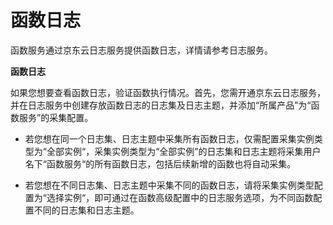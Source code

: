 
# 函数日志

函数服务通过京东云日志服务提供函数日志，详情请参考日志服务。

**函数日志**

如果您想要查看函数日志，验证函数执行情况。首先，您需开通京东云日志服务，并在日志服务中创建存放函数日志的日志集及日志主题，并添加“所属产品”为“函数服务”的采集配置。

* 若您想在同一个日志集、日志主题中采集所有函数日志，仅需配置采集实例类型为“全部实例“，采集实例类型为“全部实例”的日志集和日志主题将采集用户名下“函数服务“的所有函数日志，包括后续新增的函数也将自动采集。

* 若您想在不同日志集、日志主题中采集不同的函数日志，请将采集实例类型配置为“选择实例“，即可通过在函数高级配置中的日志服务选项，为不同函数配置不同的日志集和日志主题。
